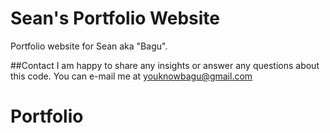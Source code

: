 # Sean's Portfolio Website
Portfolio website for Sean aka "Bagu".

##Contact
I am happy to share any insights or answer any questions about this code.  You can e-mail me at youknowbagu@gmail.com
# Portfolio
